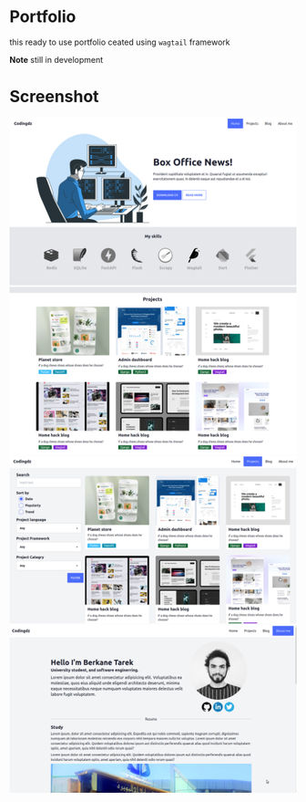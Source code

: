 # Portfolio 
this ready to use portfolio ceated using `wagtail` framework 

**Note** still in development

# Screenshot

![home_1](_showcase/home_1.png)
![home_2](_showcase/home_2.png)
![search](_showcase/search.png)
![about](_showcase/about.png)